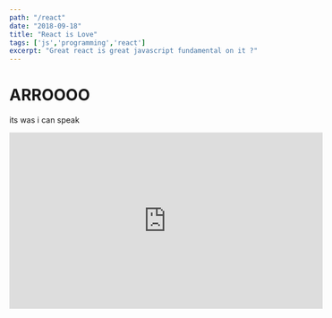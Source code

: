 ```yaml
---
path: "/react"
date: "2018-09-18"
title: "React is Love"
tags: ['js','programming','react']
excerpt: "Great react is great javascript fundamental on it ?"
---
```


# ARROOOO
its was i can speak

<iframe width="560" height="315" src="https://www.youtube.com/embed/4SZl1r2O_bY" frameborder="0" allowfullscreen></iframe>